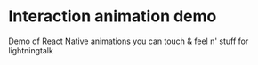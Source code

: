 # Interaction animation demo
Demo of React Native animations you can touch & feel n' stuff for lightningtalk
